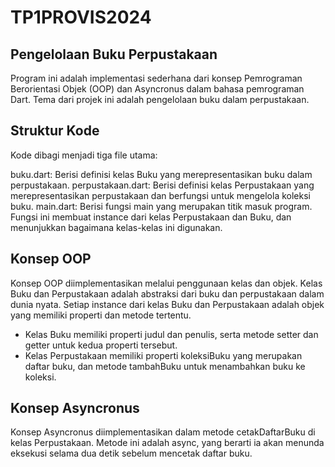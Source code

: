 # TP1PROVIS2024

## Pengelolaan Buku Perpustakaan
Program ini adalah implementasi sederhana dari konsep Pemrograman Berorientasi Objek (OOP) dan Asyncronus dalam bahasa pemrograman Dart. Tema dari projek ini adalah pengelolaan buku dalam perpustakaan.

## Struktur Kode
Kode dibagi menjadi tiga file utama:

buku.dart: Berisi definisi kelas Buku yang merepresentasikan buku dalam perpustakaan.
perpustakaan.dart: Berisi definisi kelas Perpustakaan yang merepresentasikan perpustakaan dan berfungsi untuk mengelola koleksi buku.
main.dart: Berisi fungsi main yang merupakan titik masuk program. Fungsi ini membuat instance dari kelas Perpustakaan dan Buku, dan menunjukkan bagaimana 
kelas-kelas ini digunakan.

## Konsep OOP
Konsep OOP diimplementasikan melalui penggunaan kelas dan objek. Kelas Buku dan Perpustakaan adalah abstraksi dari buku dan perpustakaan dalam dunia nyata. Setiap instance dari kelas Buku dan Perpustakaan adalah objek yang memiliki properti dan metode tertentu.
- Kelas Buku memiliki properti judul dan penulis, serta metode setter dan getter untuk kedua properti tersebut. 
- Kelas Perpustakaan memiliki properti koleksiBuku yang merupakan daftar buku, dan metode tambahBuku untuk menambahkan buku ke koleksi.

## Konsep Asyncronus
Konsep Asyncronus diimplementasikan dalam metode cetakDaftarBuku di kelas Perpustakaan. Metode ini adalah async, yang berarti ia akan menunda eksekusi selama dua detik sebelum mencetak daftar buku.
